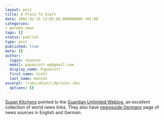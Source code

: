 ```yaml
---
layout: post
title: A Place To Start
date: 2002-02-15 13:02:08.000000000 +01:00
categories:
- german news
tags: []
status: publish
type: post
published: true
meta: {}
author:
  login: shanson
  email: papascott-wp@gmail.com
  display_name: PapaScott
  first_name: Scott
  last_name: Hanson
excerpt: !ruby/object:Hpricot::Doc
  options: {}
---
```

<p><a href="http://www.2020hindsight.org/">Susan Kitchens</a> pointed to the <a href="http://www.guardian.co.uk/weblog/0,6798,517233,00.html">Guardian Unlimited Weblog</a>, an excellent collection of world news links. They also have <a href="http://www.guardian.co.uk/worldnewsguide/europe/page/0,11376,622972,00.html">newsguide Germany</a> page of news sources in English and German.</p>
